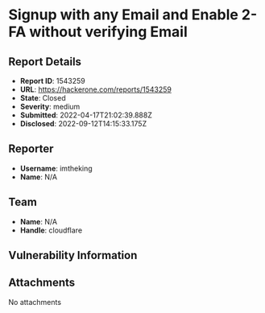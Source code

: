 # Signup with any Email and Enable 2-FA without verifying Email

## Report Details
- **Report ID**: 1543259
- **URL**: https://hackerone.com/reports/1543259
- **State**: Closed
- **Severity**: medium
- **Submitted**: 2022-04-17T21:02:39.888Z
- **Disclosed**: 2022-09-12T14:15:33.175Z

## Reporter
- **Username**: imtheking
- **Name**: N/A

## Team
- **Name**: N/A
- **Handle**: cloudflare

## Vulnerability Information


## Attachments
No attachments
